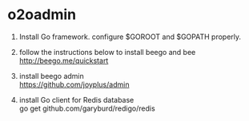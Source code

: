 # o2oadmin
1. Install Go framework. configure $GOROOT and $GOPATH properly.

2. follow the instructions below to install beego and bee  
 http://beego.me/quickstart

3. install beego admin  
 https://github.com/joyplus/admin

4. install Go client for Redis database  
 go get github.com/garyburd/redigo/redis
